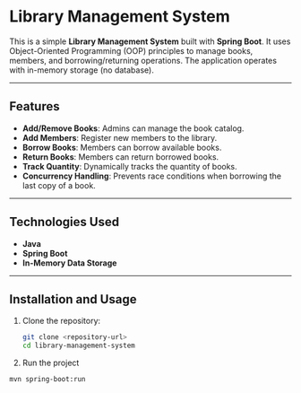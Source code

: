 # Library Management System

This is a simple **Library Management System** built with **Spring Boot**. It uses Object-Oriented Programming (OOP) principles to manage books, members, and borrowing/returning operations. The application operates with in-memory storage (no database).

---

## Features
- **Add/Remove Books**: Admins can manage the book catalog.
- **Add Members**: Register new members to the library.
- **Borrow Books**: Members can borrow available books.
- **Return Books**: Members can return borrowed books.
- **Track Quantity**: Dynamically tracks the quantity of books.
- **Concurrency Handling**: Prevents race conditions when borrowing the last copy of a book.

---

## Technologies Used
- **Java** 
- **Spring Boot**
- **In-Memory Data Storage**


---

## Installation and Usage
1. Clone the repository:
   ```bash
   git clone <repository-url>
   cd library-management-system

2. Run the project
  ```bash
  mvn spring-boot:run


